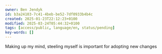 ```yaml
---
owner: Ben Jendyk
id: b3a24103-7c41-4beb-be52-7df0933b4b4c
created: 2025-01-23T22:12:23+0100
modified: 2025-03-24T05:44:32+0100
tags: [access/public, language/en, status/pending]
key-words: []
---
```


Making up my mind, steeling myself is important for adopting new changes